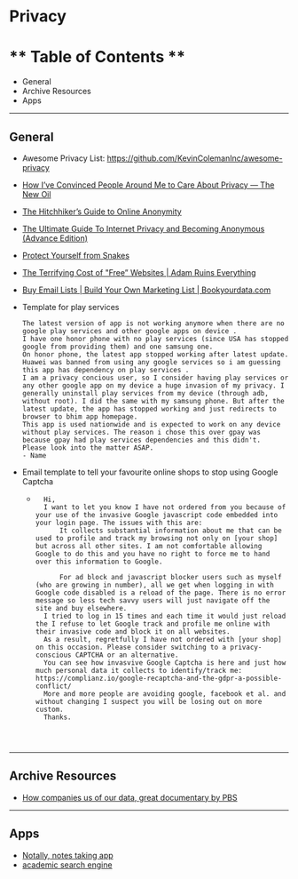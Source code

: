 # Privacy

# ** Table of Contents **
- General
- Archive Resources
- Apps



---


## General


- Awesome Privacy List:
    https://github.com/KevinColemanInc/awesome-privacy

- [How I’ve Convinced People Around Me to Care About Privacy — The New Oil](https://write.as/thenewoil/how-ive-convinced-people-around-me-to-care-about-privacy)

- [The Hitchhiker’s Guide to Online Anonymity](https://www.reddit.com/r/privacy/comments/lduq3l/updated_v066_the_hitchhikers_guide_to_online/)

- [The Ultimate Guide To Internet Privacy and Becoming Anonymous (Advance Edition)](https://www.reddit.com/r/privacy/comments/c3mas9/the_ultimate_guide_to_internet_privacy_and/)

- [Protect Yourself from Snakes](https://www.reddit.com/r/privatelife/comments/jc05d9/protect_yourself_from_snakes/)

- [The Terrifying Cost of "Free” Websites | Adam Ruins Everything](https://www.youtube.com/watch?v=5pFX2P7JLwA)


- [Buy Email Lists | Build Your Own Marketing List | Bookyourdata.com](https://www.bookyourdata.com/tool/real_estate)

- Template for play services
	```
	The latest version of app is not working anymore when there are no google play services and other google apps on device . 
	I have one honor phone with no play services (since USA has stopped google from providing them) and one samsung one. 
	On honor phone, the latest app stopped working after latest update. Huawei was banned from using any google services so i am guessing this app has dependency on play services .
	I am a privacy concious user, so I consider having play services or any other google app on my device a huge invasion of my privacy. I generally uninstall play services from my device (through adb, without root). I did the same with my samsung phone. But after the latest update, the app has stopped working and just redirects to browser to bhim app homepage.
	This app is used nationwide and is expected to work on any device without play services. The reason i chose this over gpay was because gpay had play services dependencies and this didn't.
	Please look into the matter ASAP.
	- Name
	```

- Email template to tell your favourite online shops to stop using Google Captcha
	- ```
	    Hi,
	    I want to let you know I have not ordered from you because of your use of the invasive Google javascript code embedded into your login page. The issues with this are:
	        It collects substantial information about me that can be used to profile and track my browsing not only on [your shop] but across all other sites. I am not comfortable allowing Google to do this and you have no right to force me to hand over this information to Google.

	        For ad block and javascript blocker users such as myself (who are growing in number), all we get when logging in with Google code disabled is a reload of the page. There is no error message so less tech savvy users will just navigate off the site and buy elsewhere.
	    I tried to log in 15 times and each time it would just reload the I refuse to let Google track and profile me online with their invasive code and block it on all websites.
	    As a result, regretfully I have not ordered with [your shop] on this occasion. Please consider switching to a privacy-conscious CAPTCHA or an alternative.
	    You can see how invasvive Google Captcha is here and just how much personal data it collects to identify/track me: https://complianz.io/google-recaptcha-and-the-gdpr-a-possible-conflict/
	    More and more people are avoiding google, facebook et al. and without changing I suspect you will be losing out on more custom.
	    Thanks.
	```



--- 



## Archive Resources

- [How companies us of our data, great documentary by PBS](https://www.pbs.org/video/in-the-age-of-ai-zwfwzb/)



--- 




## Apps

- [Notally, notes taking app](https://github.com/OmGodse/Notally)
- [academic search engine](https://www.base-search.net/)







